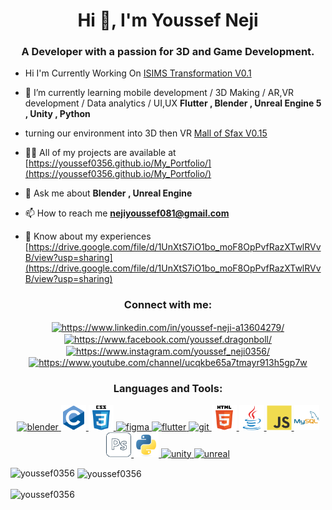 <h1 align="center">Hi 👋, I'm Youssef Neji</h1>
<h3 align="center">A Developer with a passion for 3D and Game Development.</h3>

- Hi I'm Currently Working On [ISIMS Transformation V0.1](https://www.youtube.com/watch?v=FQZcbNZDCyE)

- 🌱 I’m currently learning mobile development / 3D Making / AR,VR development / Data analytics / UI,UX **Flutter , Blender , Unreal Engine 5 , Unity , Python**

- turning our environment into 3D then VR [Mall of Sfax V0.15](https://www.youtube.com/watch?v=zgUSEUWF6J4&feature=youtu.be)

- 👨‍💻 All of my projects are available at [https://youssef0356.github.io/My_Portfolio/](https://youssef0356.github.io/My_Portfolio/)

- 💬 Ask me about **Blender , Unreal Engine**

- 📫 How to reach me **nejiyoussef081@gmail.com**

- 📄 Know about my experiences [https://drive.google.com/file/d/1UnXtS7iO1bo_moF8OpPvfRazXTwlRVvB/view?usp=sharing](https://drive.google.com/file/d/1UnXtS7iO1bo_moF8OpPvfRazXTwlRVvB/view?usp=sharing)
<h3 align="center">Connect with me:</h3>
<p align="center">
<a href="https://linkedin.com/in/https://www.linkedin.com/in/youssef-neji-a13604279/" target="blank"><img align="center" src="https://raw.githubusercontent.com/rahuldkjain/github-profile-readme-generator/master/src/images/icons/Social/linked-in-alt.svg" alt="https://www.linkedin.com/in/youssef-neji-a13604279/" height="30" width="40" /></a>
<a href="https://fb.com/https://www.facebook.com/youssef.dragonboll/" target="blank"><img align="center" src="https://raw.githubusercontent.com/rahuldkjain/github-profile-readme-generator/master/src/images/icons/Social/facebook.svg" alt="https://www.facebook.com/youssef.dragonboll/" height="30" width="40" /></a>
<a href="https://instagram.com/https://www.instagram.com/youssef_neji0356/" target="blank"><img align="center" src="https://raw.githubusercontent.com/rahuldkjain/github-profile-readme-generator/master/src/images/icons/Social/instagram.svg" alt="https://www.instagram.com/youssef_neji0356/" height="30" width="40" /></a>
<a href="https://www.youtube.com/c/https://www.youtube.com/channel/ucqkbe65a7tmayr913h5gp7w" target="blank"><img align="center" src="https://raw.githubusercontent.com/rahuldkjain/github-profile-readme-generator/master/src/images/icons/Social/youtube.svg" alt="https://www.youtube.com/channel/ucqkbe65a7tmayr913h5gp7w" height="30" width="40" /></a>
</p>

<h3 align="center">Languages and Tools:</h3>
<p align="center"> <a href="https://www.blender.org/" target="_blank" rel="noreferrer"> <img src="https://download.blender.org/branding/community/blender_community_badge_white.svg" alt="blender" width="40" height="40"/> </a> <a href="https://www.cprogramming.com/" target="_blank" rel="noreferrer"> <img src="https://raw.githubusercontent.com/devicons/devicon/master/icons/c/c-original.svg" alt="c" width="40" height="40"/> </a> <a href="https://www.w3schools.com/css/" target="_blank" rel="noreferrer"> <img src="https://raw.githubusercontent.com/devicons/devicon/master/icons/css3/css3-original-wordmark.svg" alt="css3" width="40" height="40"/> </a> <a href="https://www.figma.com/" target="_blank" rel="noreferrer"> <img src="https://www.vectorlogo.zone/logos/figma/figma-icon.svg" alt="figma" width="40" height="40"/> </a> <a href="https://flutter.dev" target="_blank" rel="noreferrer"> <img src="https://www.vectorlogo.zone/logos/flutterio/flutterio-icon.svg" alt="flutter" width="40" height="40"/> </a> <a href="https://git-scm.com/" target="_blank" rel="noreferrer"> <img src="https://www.vectorlogo.zone/logos/git-scm/git-scm-icon.svg" alt="git" width="40" height="40"/> </a> <a href="https://www.w3.org/html/" target="_blank" rel="noreferrer"> <img src="https://raw.githubusercontent.com/devicons/devicon/master/icons/html5/html5-original-wordmark.svg" alt="html5" width="40" height="40"/> </a> <a href="https://www.java.com" target="_blank" rel="noreferrer"> <img src="https://raw.githubusercontent.com/devicons/devicon/master/icons/java/java-original.svg" alt="java" width="40" height="40"/> </a> <a href="https://developer.mozilla.org/en-US/docs/Web/JavaScript" target="_blank" rel="noreferrer"> <img src="https://raw.githubusercontent.com/devicons/devicon/master/icons/javascript/javascript-original.svg" alt="javascript" width="40" height="40"/> </a> <a href="https://www.mysql.com/" target="_blank" rel="noreferrer"> <img src="https://raw.githubusercontent.com/devicons/devicon/master/icons/mysql/mysql-original-wordmark.svg" alt="mysql" width="40" height="40"/> </a> <a href="https://www.photoshop.com/en" target="_blank" rel="noreferrer"> <img src="https://raw.githubusercontent.com/devicons/devicon/master/icons/photoshop/photoshop-line.svg" alt="photoshop" width="40" height="40"/> </a> <a href="https://www.python.org" target="_blank" rel="noreferrer"> <img src="https://raw.githubusercontent.com/devicons/devicon/master/icons/python/python-original.svg" alt="python" width="40" height="40"/> </a> <a href="https://unity.com/" target="_blank" rel="noreferrer"> <img src="https://www.vectorlogo.zone/logos/unity3d/unity3d-icon.svg" alt="unity" width="40" height="40"/> </a> <a href="https://unrealengine.com/" target="_blank" rel="noreferrer"> <img src="https://raw.githubusercontent.com/kenangundogan/fontisto/036b7eca71aab1bef8e6a0518f7329f13ed62f6b/icons/svg/brand/unreal-engine.svg" alt="unreal" width="40" height="40"/> </a> </p>

<p><img align="left" src="https://github-readme-stats.vercel.app/api/top-langs?username=youssef0356&show_icons=true&locale=en&layout=compact" alt="youssef0356" /></p>

<p>&nbsp;<img align="center" src="https://github-readme-stats.vercel.app/api?username=youssef0356&show_icons=true&locale=en" alt="youssef0356" /></p>

<p><img align="center" src="https://github-readme-streak-stats.herokuapp.com/?user=youssef0356&" alt="youssef0356" /></p>
